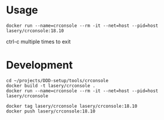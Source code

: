 # Usage
```
docker run --name=crconsole --rm -it --net=host --pid=host lasery/crconsole:18.10
```
ctrl-c multiple times to exit

# Development
```
cd ~/projects/DDD-setup/tools/crconsole
docker build -t lasery/crconsole .
docker run --name=crconsole --rm -it --net=host --pid=host lasery/crconsole

docker tag lasery/crconsole lasery/crconsole:18.10
docker push lasery/crconsole:18.10
```
